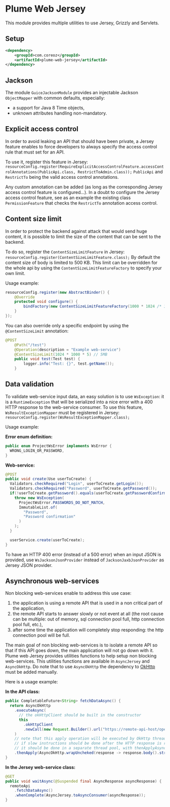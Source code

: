 Plume Web Jersey
================

This module provides multiple utilities to use Jersey, Grizzly and Servlets.

Setup
-----
```xml
<dependency>
    <groupId>com.coreoz</groupId>
    <artifactId>plume-web-jersey</artifactId>
</dependency>
```

Jackson
-------
The module `GuiceJacksonModule` provides an injectable Jackson `ObjectMapper` with common defaults, especially:
- a support for Java 8 Time objects,
- unknown attributes handling non-mandatory.

Explicit access control
-----------------------
In order to avoid leaking an API that should have been private, a Jersey feature enables to force developers to always specify the access control rule that must set for an API.

To use it, register this feature in Jersey: `resourceConfig.register(RequireExplicitAccessControlFeature.accessControlAnnotations(PublicApi.class, RestrictToAdmin.class));`
`PublicApi` and `RestrictTo` being the valid access control annotations.

Any custom annotation can be added (as long as the corresponding Jersey access control feature is configured...). In a doubt to configure the Jersey access control feature, see as an example the existing class `PermissionFeature` that checks the `RestrictTo` annotation access control.

Content size limit
------------------
In order to protect the backend against attack that would send huge content, it is possible to limit the size of the content that can be sent to the backend.

To do so, register the `ContentSizeLimitFeature` in Jersey: `resourceConfig.register(ContentSizeLimitFeature.class);`
By default the content size of body is limited to 500 KB. This limit can be overridden for the whole api by using the `ContentSizeLimitFeatureFactory` to specify your own limit.

Usage example:
```java
resourceConfig.register(new AbstractBinder() {
    @Override
    protected void configure() {
        bindFactory(new ContentSizeLimitFeatureFactory(1000 * 1024 /* 1MB */)).to(ContentSizeLimitFeature.class);
    }
});
```

You can also override only a specific endpoint by using the `@ContentSizeLimit` annotation:
```java
@POST
	@Path("/test")
	@Operation(description = "Example web-service")
    @ContentSizeLimit(1024 * 1000 * 5) // 5MB
	public void test(Test test) {
        logger.info("Test: {}", test.getName());
	}
```

Data validation
---------------
To validate web-service input data, an easy solution is to use `WsException`:
it is a `RuntimeException` that will be serialized into a nice error with a 400 HTTP response to the web-service consumer.
To use this feature, `WsResultExceptionMapper` must be registered in Jersey:
`resourceConfig.register(WsResultExceptionMapper.class);`

Usage example:

**Error enum definition:**
```java
public enum ProjectWsError implements WsError {
  WRONG_LOGIN_OR_PASSWORD,
}
```

**Web-service:**
```java
@POST
public void create(Use userToCreate) {
  Validators.checkRequired("Login", userToCreate.getLogin());
  Validators.checkRequired("Password", userToCreate.getPassword());
  if(!userToCreate.getPassword().equals(userToCreate.getPasswordConfirmation())) {
    throw new WsException(
      ProjectWsError.PASSWORDS_DO_NOT_MATCH,
      ImmutableList.of(
        "Password",
        "Password confirmation"
      )
    );
  }

  userService.create(userToCreate);
}
```

To have an HTTP 400 error (instead of a 500 error) when an input JSON is provided,
use `WsJacksonJsonProvider` instead of `JacksonJaxbJsonProvider` as Jersey JSON provider. 

Asynchronous web-services
-------------------------
Non blocking web-services enable to address this use case:
1. the application is using a remote API that is used in a non critical part of the application,
2. the remote API starts to answer slowly or not event at all
(the root cause can be multiple: out of memory, sql connection pool full, http connection pool full, etc.),
3. after some time the application will completely stop responding: the http connection pool will be full.

The main goal of non blocking web-services is to isolate a remote API so that if this API goes down,
the main application will not go down with it.
Plume web Jersey provides utilities functions to help setup non blocking web-services.
This utilities functions are available in `AsyncJersey` and `AsyncOkHttp`.
Do note that to use `AsyncOkHttp` the dependency to [OkHttp](https://github.com/square/okhttp) must be added manually.

Here is a usage example:

**In the API class:**
```java
public CompletableFuture<String> fetchDataAsync() {
  return AsyncOkHttp
    .executeAsync(
      // the okHttpClient should be built in the constructor
      this
        .okHttpClient
        .newCall(new Request.Builder().url("https://remote-api-host/operation").build())
    )
    // note that this apply operation will be executed by OkHttp thread pool
    // if slow instructions should be done after the HTTP response is received,
    // it should be done in a separate thread pool, with thenApplyAsync(function, executor)
    .thenApply(AsyncOkHttp.wrapUncheked(response -> response.body().string()));
}
```

**In the Jersey web-service class:**
```java
@GET
public void waitAsync(@Suspended final AsyncResponse asyncResponse) {
  remoteApi
    .fetchDataAsync()
    .whenComplete(AsyncJersey.toAsyncConsumer(asyncResponse));
}
```

